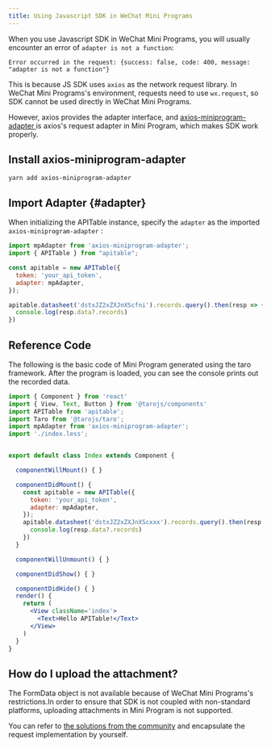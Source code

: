 ```yaml
---
title: Using Javascript SDK in WeChat Mini Programs
---
```


When you use Javascript SDK in WeChat Mini Programs, you will usually encounter an error of ` adapter is not a function `:

```shell
Error occurred in the request: {success: false, code: 400, message: "adapter is not a function"}
```

This is because JS SDK uses ` axios ` as the network request library. In WeChat Mini Programs's environment, requests need to use ` wx.request `, so SDK cannot be used directly in WeChat Mini Programs.

However, axios provides the adapter interface, and [ axios-miniprogram-adapter ](https://github.com/bigmeow/axios-miniprogram-adapter) is axios's request adapter in Mini Program, which makes SDK work properly.

## Install axios-miniprogram-adapter

```shell
yarn add axios-miniprogram-adapter
```

## Import Adapter {#adapter}

When initializing the APITable instance, specify the `adapter` as the imported `axios-miniprogram-adapter` :

```js
import mpAdapter from 'axios-miniprogram-adapter';
import { APITable } from "apitable";

const apitable = new APITable({
  token: 'your_api_token',
  adapter: mpAdapter,
});

apitable.datasheet('dstxJZ2xZXJnXScfni').records.query().then(resp => {
  console.log(resp.data?.records)
})
```

## Reference Code

The following is the basic code of Mini Program generated using the taro framework. After the program is loaded, you can see the console prints out the recorded data.

```jsx
import { Component } from 'react'
import { View, Text, Button } from '@tarojs/components'
import APITable from 'apitable';
import Taro from '@tarojs/taro';
import mpAdapter from 'axios-miniprogram-adapter';
import './index.less';


export default class Index extends Component {

  componentWillMount() { }

  componentDidMount() {
    const apitable = new APITable({
      token: 'your_api_token',
      adapter: mpAdapter,
    });
    apitable.datasheet('dstxJZ2xZXJnXScxxx').records.query().then(resp => {
      console.log(resp.data?.records)
    })
  }

  componentWillUnmount() { }

  componentDidShow() { }

  componentDidHide() { }
  render() {
    return (
      <View className='index'>
        <Text>Hello APITable!</Text>
      </View>
    )
  }
}
```

## How do I upload the attachment?

The FormData object is not available because of WeChat Mini Programs's restrictions.In order to ensure that SDK is not coupled with non-standard platforms, uploading attachments in Mini Program is not supported.

You can refer to [the solutions from the community](https://developers.weixin.qq.com/community/develop/article/doc/0000cc0e5bc5d093c6f8be17254c13) and encapsulate the request implementation by yourself.
